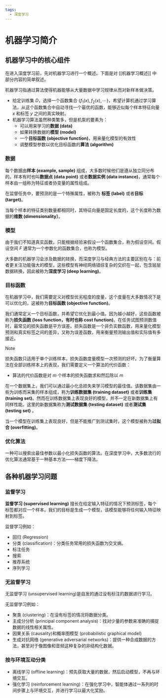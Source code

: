 ```yaml
---
tags:
  - 深度学习
---
```

# 机器学习简介

## 机器学习中的核心组件

在进入深度学习前，先对机器学习进行一个概述。下面是对 [[机器学习概述]] 中部分内容的简单叙述。

机器学习指通过算法使得机器能够从大量数据中学习规律从而对新样本做决策。
- 给定训练集 $D$，选择一个函数集合 $\{f_1(x),f_2(x),\cdots\}$，希望计算机通过学习算法，从这个函数集合中自动寻找一个最优的函数，能够近似每个样本特征向量 $x$ 和标签 $y$ 之间的真实映射。
- 机器学习算法虽然种类繁多，但是机泵的要素为：
	- 可以用来学习的**数据 (data)**
	- 如果转换数据的**模型 (model)**
	- 一个**目标函数 (objective function)**，用来量化模型的有效性
	- 调整模型参数以优化目标函数的**算法 (algorithm)**

### 数据

每个数据由**样本 (example, sample)** 组成，大多数时候他们是遵从独立同分布的。样本有时也叫**数据点 (data point)** 或者**数据实例 (data instance)**，通常每个样本由一组称为特征或者协变量的属性组成。

在监督任务中，要预测的是一个特殊属性，被称为 **标签 (label)** 或者**目标 (target)**。

当每个样本的特征类别数量都相同时，其特征向量是固定长度的，这个长度称为数据的**维数 (dimensionality）**。

### 模型

由于我们不知道真实函数，只能根据经验来假设一个函数集合，称为假设空间。假设空间 $F$ 通常为一个参数化的函数集合，也称为模型。

大多数的机器学习会涉及数据的转换，而深度学习与经典方法的主要区别在与：前者更关注功能强大的模型，这些模型有神经网络错综复杂的交织在一起，包含层层数据转换，因此被称为**深度学习 (deep learning)**。

### 目标函数

在机器学习中，我们需要定义对模型优劣程度的度量，这个度量在大多数情况下是可以优化的，这被称为**目标函数 (objective function)**。

我们通常定义一个目标函数，并希望它优化到最小值。因为越小越好，这些函数被称为**损失函数 (loss function，有时也称 cost function)**。在任务试图预测数值时，最常见的损失函数是平方误差。损失函数是一个非负实数函数，用来量化模型预测和真实标签之间的差异，又称为误差函数，用来衡量预测输出值和实际值有多接近。

> [!note]
> 损失函数只适用于单个训练样本，损失函数度量模型一次预测的好坏。为了衡量算法在全部训练样本上的表现，我们需要定义一个算法的代价函数：
> - 算法的代价函数是对 $m$ 个样本的损失函数求和然后除以 $m$

在一个数据集上，我们可以通过最小化总损失来学习模型的最佳值。该数据集由一些为训练而采集的样本组成，称为**训练数据集 (training dataset)** 或者**训练集 (training set)**。然而在训练数据集上表现良好的模型，并不一定在新数据集上有同样性能。这里的新数据集称为**测试数据集 (testing dataset)** 或者**测试集 (testing set)** 。

当一个模型在训练集上表现良好，但是不能推广到测试集时，这个模型被称为**过拟合 (overfitting)**。

### 优化算法

一种可以搜索出最佳参数以最小化损失函数的算法。在深度学习中，大多数流行的优化算法通常基于一种基本方法——梯度下降法。

## 各种机器学习问题

### 监督学习

**监督学习 (supervised learning)** 擅长在给定输入特征的情况下预测标签，每个标签都对应一个样本。我们的目标是生成一个模型，该模型能够将任何输入特征映射到标签。

监督学习例如：
- 回归 (Regression)
- 分类 (classification)：分类任务常用的损失函数为交叉熵。
- 标注任务 
- 搜索
- 推荐系统
- 序列学习

### 无监督学习

无监督学习 (unsupervised learning)是自发的通过没有标注的数据进行学习。

无监督学习例如：
- 聚类 (clustering)：在没有标签的情况将数据分类。
- 主成分分析 (principal component analysis)：找对少量的参数来准确的捕捉数据的线性相关属性。
- 因果关系 (causality)和概率图模型 (probabilistic graphical model)
- 生成对抗网络 (generative adversarial networks)：提供一种合成数据的方法，甚至对于像图像和音频这种复杂的非结构化数据。

### 按与环境互动分类

- 离线学习 (offline learning)：预先获取大量的数据，然后启动模型，不再与环境交互。
- 强化学习 (reinforcement learning)：在强化学习中，智能体通过一系列的时间步骤上与环境交互，并进行学习以最大化奖励。

